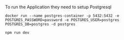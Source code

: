 To run the Application they need to setup Postgresql


```
docker run --name postgres-container -p 5432:5432 -e POSTGRES_PASSWORD=password -e POSTGRES_USER=postgres POSTGRES_DB=postgres -d postgres
```


```
npm run dev

```

